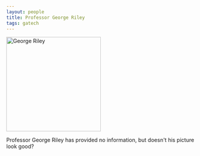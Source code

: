 ```yaml
---
layout: people
title: Professor George Riley
tags: gatech
---
```


<img src="{{site.url}}/images/GeorgeRiley131021BR417.jpg" alt="George Riley" style="width: 250px;"/>

Professor George Riley has provided no information, but doesn't his picture look good?